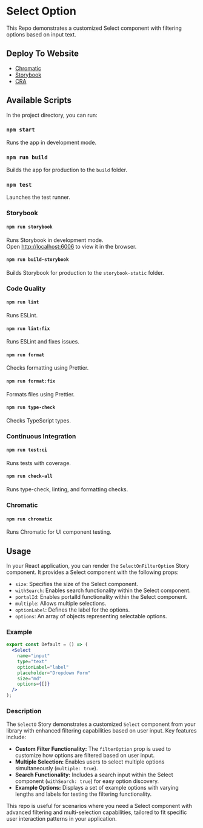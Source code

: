 # Select Option

This Repo demonstrates a customized Select component with filtering options based on input text.

## Deploy To Website

- [Chromatic](https://www.chromatic.com/component?appId=6691f8d852b1d32f0c8c5a01&csfId=form-select--select-option-label&buildNumber=3&k=6691ffbf6f3d377867f41c2b-1200px-interactive-true&h=20&b=-2)
- [Storybook](https://select-option-beta.vercel.app/)
- [CRA](https://select-option-l8tp.vercel.app/)


## Available Scripts

In the project directory, you can run:

### `npm start`

Runs the app in development mode.

### `npm run build`

Builds the app for production to the `build` folder.

### `npm test`

Launches the test runner.

### Storybook

#### `npm run storybook`

Runs Storybook in development mode.\
Open [http://localhost:6006](http://localhost:6006) to view it in the browser.

#### `npm run build-storybook`

Builds Storybook for production to the `storybook-static` folder.

### Code Quality

#### `npm run lint`

Runs ESLint.

#### `npm run lint:fix`

Runs ESLint and fixes issues.

#### `npm run format`

Checks formatting using Prettier.

#### `npm run format:fix`

Formats files using Prettier.

#### `npm run type-check`

Checks TypeScript types.

### Continuous Integration

#### `npm run test:ci`

Runs tests with coverage.

#### `npm run check-all`

Runs type-check, linting, and formatting checks.

### Chromatic

#### `npm run chromatic`

Runs Chromatic for UI component testing.

## Usage

In your React application, you can render the `SelectOnFilterOption` Story component. It provides a Select component with the following props:

- `size`: Specifies the size of the Select component.
- `withSearch`: Enables search functionality within the Select component.
- `portalId`: Enables portalId functionality within the Select component.
- `multiple`: Allows multiple selections.
- `optionLabel`: Defines the label for the options.
- `options`: An array of objects representing selectable options.

### Example

```jsx
export const Default = () => (
  <Select
    name="input"
    type="text"
    optionLabel="label"
    placeholder="Dropdown Form"
    size="md"
    options={[]}
  />
);
```

### Description

The `SelectO` Story demonstrates a customized `Select` component from your library with enhanced filtering capabilities based on user input. Key features include:

- **Custom Filter Functionality:** The `filterOption` prop is used to customize how options are filtered based on user input.
- **Multiple Selection:** Enables users to select multiple options simultaneously (`multiple: true`).
- **Search Functionality:** Includes a search input within the Select component (`withSearch: true`) for easy option discovery.
- **Example Options:** Displays a set of example options with varying lengths and labels for testing the filtering functionality.

This repo is useful for scenarios where you need a Select component with advanced filtering and multi-selection capabilities, tailored to fit specific user interaction patterns in your application.
